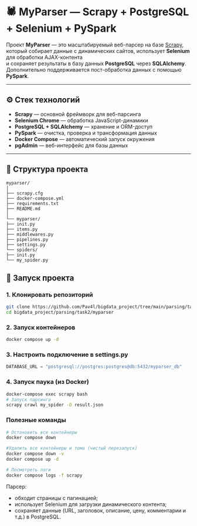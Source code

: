 # 🕷️ MyParser — Scrapy + PostgreSQL + Selenium + PySpark

Проект **MyParser** — это масштабируемый веб-парсер на базе [Scrapy](https://scrapy.org/),  
который собирает данные с динамических сайтов, использует **Selenium** для обработки AJAX-контента  
и сохраняет результаты в базу данных **PostgreSQL** через **SQLAlchemy**.  
Дополнительно поддерживается пост-обработка данных с помощью **PySpark**.

---

## ⚙️ Стек технологий

- **Scrapy** — основной фреймворк для веб-парсинга  
- **Selenium Chrome** — обработка JavaScript-динамики  
- **PostgreSQL + SQLAlchemy** — хранение и ORM-доступ  
- **PySpark** — очистка, проверка и трансформация данных  
- **Docker Compose** — автоматический запуск окружения  
- **pgAdmin** — веб-интерфейс для базы данных  

---

## 📁 Структура проекта

```
myparser/
│
├── scrapy.cfg
├── docker-compose.yml
├── requirements.txt
├── README.md
│
└── myparser/
├── init.py
├── items.py
├── middlewares.py
├── pipelines.py
├── settings.py
└── spiders/
├── init.py
└── my_spider.py
```

## 🚀 Запуск проекта

### 1. Клонировать репозиторий

```bash
git clone https://github.com/Pav4l/bigdata_project/tree/main/parsing/task2/myparser.git
cd bigdata_project/parsing/task2/myparser
```

### 2. Запуск контейнеров 

```bash
docker compose up -d
```

### 3. Настроить подключение в settings.py

```python
DATABASE_URL = "postgresql://postgres:postgres@db:5432/myparser_db"
```

### 4. Запуск паука (из Docker)
```bash
docker-compose exec scrapy bash
# Запуск парсинга
scrapy crawl my_spider -O result.json
```

### Полезные команды
```bash
# Остановить все контейнеры
docker compose down 

#Удалить все контейнеры и тома (чистый перезапуск)
docker compose down -v
docker compose up -d

# Посмотреть логи
docker compose logs -f scrapy

```

Парсер:
- обходит страницы с пагинацией;
- использует Selenium для загрузки динамического контента;
- сохраняет данные (URL, заголовок, описание, цену, комментарии и т.д.) в PostgreSQL.